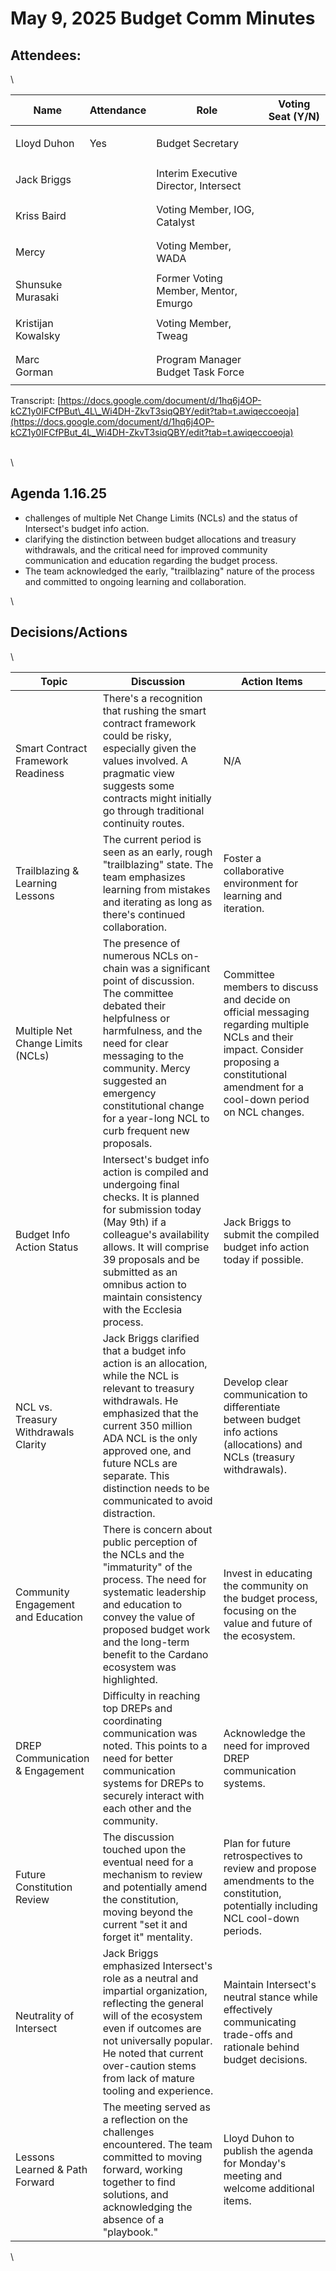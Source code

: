 # May 9, 2025 Budget Comm Minutes

## Attendees:&#x20;

\


| Name               | Attendance  | Role                                  | Voting Seat (Y/N) |
| ------------------ | ----------- | ------------------------------------- | ----------------- |
| Lloyd Duhon        | Yes         | Budget Secretary                      | <p><br></p>       |
| Jack Briggs        | <p><br></p> | Interim Executive Director, Intersect | <p><br></p>       |
| Kriss Baird        | <p><br></p> | Voting Member, IOG, Catalyst          | <p><br></p>       |
| Mercy              | <p><br></p> | Voting Member, WADA                   | <p><br></p>       |
| Shunsuke Murasaki  | <p><br></p> | Former Voting Member, Mentor, Emurgo  | <p><br></p>       |
| Kristijan Kowalsky | <p><br></p> | Voting Member, Tweag                  | <p><br></p>       |
| Marc Gorman        | <p><br></p> | Program Manager Budget Task Force     | <p><br></p>       |

Transcript: [https://docs.google.com/document/d/1hq6j4OP-kCZ1y0IFCfPBut\_4L\_Wi4DH-ZkvT3siqQBY/edit?tab=t.awiqeccoeoja](https://docs.google.com/document/d/1hq6j4OP-kCZ1y0IFCfPBut_4L_Wi4DH-ZkvT3siqQBY/edit?tab=t.awiqeccoeoja)

\
\


## Agenda 1.16.25

* challenges of multiple Net Change Limits (NCLs) and the status of Intersect's budget info action.
* clarifying the distinction between budget allocations and treasury withdrawals, and the critical need for improved community communication and education regarding the budget process.&#x20;
* The team acknowledged the early, "trailblazing" nature of the process and committed to ongoing learning and collaboration.

\


## Decisions/Actions

\


| Topic                                | Discussion                                                                                                                                                                                                                                                                                      | Action Items                                                                                                                                                                                 |
| ------------------------------------ | ----------------------------------------------------------------------------------------------------------------------------------------------------------------------------------------------------------------------------------------------------------------------------------------------- | -------------------------------------------------------------------------------------------------------------------------------------------------------------------------------------------- |
| Smart Contract Framework Readiness   | There's a recognition that rushing the smart contract framework could be risky, especially given the values involved. A pragmatic view suggests some contracts might initially go through traditional continuity routes.                                                                        | N/A                                                                                                                                                                                          |
| Trailblazing & Learning Lessons      | The current period is seen as an early, rough "trailblazing" state. The team emphasizes learning from mistakes and iterating as long as there's continued collaboration.                                                                                                                        | Foster a collaborative environment for learning and iteration.                                                                                                                               |
| Multiple Net Change Limits (NCLs)    | The presence of numerous NCLs on-chain was a significant point of discussion. The committee debated their helpfulness or harmfulness, and the need for clear messaging to the community. Mercy suggested an emergency constitutional change for a year-long NCL to curb frequent new proposals. | Committee members to discuss and decide on official messaging regarding multiple NCLs and their impact. Consider proposing a constitutional amendment for a cool-down period on NCL changes. |
| Budget Info Action Status            | Intersect's budget info action is compiled and undergoing final checks. It is planned for submission today (May 9th) if a colleague's availability allows. It will comprise 39 proposals and be submitted as an omnibus action to maintain consistency with the Ecclesia process.               | Jack Briggs to submit the compiled budget info action today if possible.                                                                                                                     |
| NCL vs. Treasury Withdrawals Clarity | Jack Briggs clarified that a budget info action is an allocation, while the NCL is relevant to treasury withdrawals. He emphasized that the current 350 million ADA NCL is the only approved one, and future NCLs are separate. This distinction needs to be communicated to avoid distraction. | Develop clear communication to differentiate between budget info actions (allocations) and NCLs (treasury withdrawals).                                                                      |
| Community Engagement and Education   | There is concern about public perception of the NCLs and the "immaturity" of the process. The need for systematic leadership and education to convey the value of proposed budget work and the long-term benefit to the Cardano ecosystem was highlighted.                                      | Invest in educating the community on the budget process, focusing on the value and future of the ecosystem.                                                                                  |
| DREP Communication & Engagement      | Difficulty in reaching top DREPs and coordinating communication was noted. This points to a need for better communication systems for DREPs to securely interact with each other and the community.                                                                                             | Acknowledge the need for improved DREP communication systems.                                                                                                                                |
| Future Constitution Review           | The discussion touched upon the eventual need for a mechanism to review and potentially amend the constitution, moving beyond the current "set it and forget it" mentality.                                                                                                                     | Plan for future retrospectives to review and propose amendments to the constitution, potentially including NCL cool-down periods.                                                            |
| Neutrality of Intersect              | Jack Briggs emphasized Intersect's role as a neutral and impartial organization, reflecting the general will of the ecosystem even if outcomes are not universally popular. He noted that current over-caution stems from lack of mature tooling and experience.                                | Maintain Intersect's neutral stance while effectively communicating trade-offs and rationale behind budget decisions.                                                                        |
| Lessons Learned & Path Forward       | The meeting served as a reflection on the challenges encountered. The team committed to moving forward, working together to find solutions, and acknowledging the absence of a "playbook."                                                                                                      | Lloyd Duhon to publish the agenda for Monday's meeting and welcome additional items.                                                                                                         |

\
